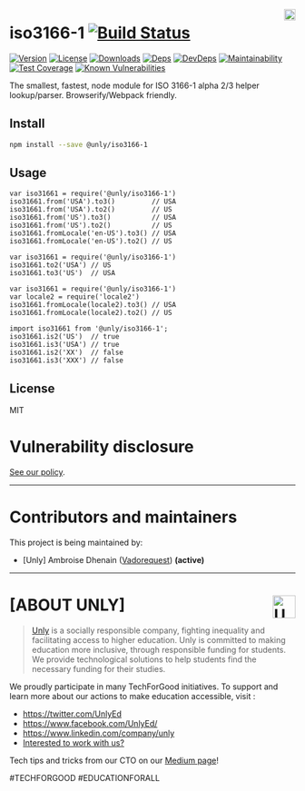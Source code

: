 <a href="https://unly.org"><img src="https://storage.googleapis.com/unly/images/ICON_UNLY.png" align="right" height="20" alt="Unly logo" title="Unly logo" /></a>
# iso3166-1 [![Build Status][travis-image]][travis-url]
[![Version][npm-version-image]][npm-version-url] [![License][npm-license-image]][npm-license-url] [![Downloads][npm-downloads-image]][npm-downloads-url] [![Deps][npm-deps-image]][npm-deps-url] [![DevDeps][npm-devdeps-image]][npm-devdeps-url]
[![Maintainability](https://api.codeclimate.com/v1/badges/09a4296e39b18dc58fe5/maintainability)](https://codeclimate.com/github/UnlyEd/iso3166-1/maintainability)
[![Test Coverage](https://api.codeclimate.com/v1/badges/09a4296e39b18dc58fe5/test_coverage)](https://codeclimate.com/github/UnlyEd/iso3166-1/test_coverage)
[![Known Vulnerabilities](https://snyk.io/test/github/UnlyEd/iso3166-1/badge.svg?targetFile=package.json)](https://snyk.io/test/github/UnlyEd/iso3166-1?targetFile=package.json)

The smallest, fastest, node module for ISO 3166-1 alpha 2/3 helper lookup/parser. Browserify/Webpack friendly.

## Install

```bash
npm install --save @unly/iso3166-1
```

## Usage

```
var iso31661 = require('@unly/iso3166-1')
iso31661.from('USA').to3()         // USA
iso31661.from('USA').to2()         // US
iso31661.from('US').to3()          // USA
iso31661.from('US').to2()          // US
iso31661.fromLocale('en-US').to3() // USA
iso31661.fromLocale('en-US').to2() // US
```

```
var iso31661 = require('@unly/iso3166-1')
iso31661.to2('USA') // US
iso31661.to3('US')  // USA
```

```
var iso31661 = require('@unly/iso3166-1')
var locale2 = require('locale2')
iso31661.fromLocale(locale2).to3() // USA
iso31661.fromLocale(locale2).to2() // US
```

```
import iso31661 from '@unly/iso3166-1';
iso31661.is2('US')  // true
iso31661.is3('USA') // true
iso31661.is2('XX')  // false
iso31661.is3('XXX') // false
```

## License

MIT

# Vulnerability disclosure

[See our policy](https://github.com/UnlyEd/Unly).

---

# Contributors and maintainers

This project is being maintained by:
- [Unly] Ambroise Dhenain ([Vadorequest](https://github.com/vadorequest)) **(active)**

---

# **[ABOUT UNLY]** <a href="https://unly.org"><img src="https://storage.googleapis.com/unly/images/ICON_UNLY.png" height="40" align="right" alt="Unly logo" title="Unly logo" /></a>

> [Unly](https://unly.org) is a socially responsible company, fighting inequality and facilitating access to higher education. 
> Unly is committed to making education more inclusive, through responsible funding for students. 
We provide technological solutions to help students find the necessary funding for their studies. 

We proudly participate in many TechForGood initiatives. To support and learn more about our actions to make education accessible, visit : 
- https://twitter.com/UnlyEd
- https://www.facebook.com/UnlyEd/
- https://www.linkedin.com/company/unly
- [Interested to work with us?](https://jobs.zenploy.io/unly/about)

Tech tips and tricks from our CTO on our [Medium page](https://medium.com/unly-org/tech/home)!

#TECHFORGOOD #EDUCATIONFORALL

[npm-version-url]: https://www.npmjs.com/package/@unly/iso3166-1
[npm-version-image]: https://img.shields.io/npm/v/@unly/iso3166-1.svg
[npm-license-url]: https://github.com/UnlyEd/iso3166-1/iso3166-1/blob/master/LICENSE
[npm-license-image]: https://img.shields.io/npm/l/@unly/iso3166-1.svg
[npm-downloads-url]: https://www.npmjs.com/package/@unly/iso3166-1
[npm-downloads-image]: https://img.shields.io/npm/dm/@unly/iso3166-1.svg
[npm-deps-url]: https://david-dm.org/UnlyEd/iso3166-1
[npm-deps-image]: https://img.shields.io/david/UnlyEd/iso3166-1.svg
[npm-devdeps-url]: https://david-dm.org/UnlyEd/iso3166-1
[npm-devdeps-image]: https://img.shields.io/david/dev/UnlyEd/iso3166-1.svg
[travis-url]: https://travis-ci.org/unly/iso3166-1
[travis-image]: https://travis-ci.org/unly/iso3166-1.svg?branch=master
